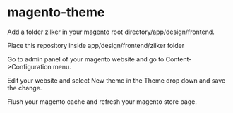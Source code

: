 # magento-theme

Add a folder zilker in your magento root directory/app/design/frontend.

Place this repository inside app/design/frontend/zilker folder

Go to admin panel of your magento website and go to Content->Configuration menu.

Edit your website and select New theme in the Theme drop down and save the change.

Flush your magento cache and refresh your magento store page.
